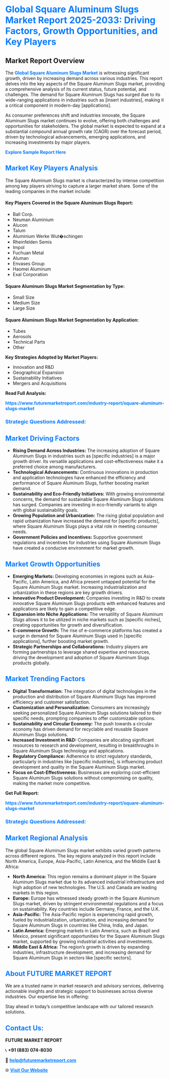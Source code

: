 <h1 style="color: #007BFF;">Global Square Aluminum Slugs Market Report 2025-2033: Driving Factors, Growth Opportunities, and Key Players</h1>

<section id="overview">
<h2>Market Report Overview</h2>
<p>The <a href="https://www.futuremarketreport.com/industry-report/square-aluminum-slugs-market" style="color: #007BFF; text-decoration: none;"><strong>Global Square Aluminum Slugs Market</strong></a> is witnessing significant growth, driven by increasing demand across various industries. This report delves into the key aspects of the Square Aluminum Slugs market, providing a comprehensive analysis of its current status, future potential, and challenges. The demand for Square Aluminum Slugs has surged due to its wide-ranging applications in industries such as [insert industries], making it a critical component in modern-day [applications].</p>
<p>As consumer preferences shift and industries innovate, the Square Aluminum Slugs market continues to evolve, offering both challenges and opportunities for stakeholders. The global market is expected to expand at a substantial compound annual growth rate (CAGR) over the forecast period, driven by technological advancements, emerging applications, and increasing investments by major players.</p>
</section>

<section id="overview">
<p><a href="https://www.futuremarketreport.com/request-sample/reportId=42455" style="color: #007BFF; text-decoration: none;"><strong>Explore Sample Report Here</strong></a></p>
</section>

<section id="key-players">
<h2 style="color: #007BFF;">Market Key Players Analysis</h2>
<p>The Square Aluminum Slugs market is characterized by intense competition among key players striving to capture a larger market share. Some of the leading companies in the market include:</p>
<h4>Key Players Covered in the Square Aluminum Slugs Report:</h4>
<ul><li>Ball Corp.</li><li>Neuman Aluminium</li><li>Alucon</li><li>Talum</li><li>Aluminium Werke Wut�schingen</li><li>Rheinfelden Semis</li><li>Impol</li><li>Fuchuan Metal</li><li>Aluman</li><li>Envases Group</li><li>Haomei Aluminum</li><li>Exal Corporation</li></ul>
<h4>Square Aluminum Slugs Market Segmentation by Type:</h4>
<ul><li>Small Size</li><li>Medium Size</li><li>Large Size</li></ul>

<h4>Square Aluminum Slugs Market Segmentation by Application:</h4>
<ul><li>Tubes</li><li>Aerosols</li><li>Technical Parts</li><li>Other</li></ul>
<p><strong>Key Strategies Adopted by Market Players:</strong></p>
<ul>
<li>Innovation and R&D</li>
<li>Geographical Expansion</li>
<li>Sustainability Initiatives</li>
<li>Mergers and Acquisitions</li>
</ul>
</section>

<section>
<p><strong>Read Full Analysis: </strong></p><a href="https://www.futuremarketreport.com/industry-report/square-aluminum-slugs-market" style="color: #007BFF; text-decoration: none;"><strong>https://www.futuremarketreport.com/industry-report/square-aluminum-slugs-market</strong></a>
<h3 style="color: #007BFF;">Strategic Questions Addressed:</h3>
</section>

<section id="driving-factors">
<h2 style="color: #007BFF;">Market Driving Factors</h2>
<ul>
<li><strong>Rising Demand Across Industries:</strong> The increasing adoption of Square Aluminum Slugs in industries such as [specific industries] is a major growth driver. Its versatile applications and cost-effectiveness make it a preferred choice among manufacturers.</li>
<li><strong>Technological Advancements:</strong> Continuous innovations in production and application technologies have enhanced the efficiency and performance of Square Aluminum Slugs, further boosting market demand.</li>
<li><strong>Sustainability and Eco-Friendly Initiatives:</strong> With growing environmental concerns, the demand for sustainable Square Aluminum Slugs solutions has surged. Companies are investing in eco-friendly variants to align with global sustainability goals.</li>
<li><strong>Growing Population and Urbanization:</strong> The rising global population and rapid urbanization have increased the demand for [specific products], where Square Aluminum Slugs plays a vital role in meeting consumer needs.</li>
<li><strong>Government Policies and Incentives:</strong> Supportive government regulations and incentives for industries using Square Aluminum Slugs have created a conducive environment for market growth.</li>
</ul>
</section>

<section id="growth-opportunities">
<h2 style="color: #007BFF;">Market Growth Opportunities</h2>
<ul>
<li><strong>Emerging Markets:</strong> Developing economies in regions such as Asia-Pacific, Latin America, and Africa present untapped potential for the Square Aluminum Slugs market. Increasing industrialization and urbanization in these regions are key growth drivers.</li>
<li><strong>Innovative Product Development:</strong> Companies investing in R&D to create innovative Square Aluminum Slugs products with enhanced features and applications are likely to gain a competitive edge.</li>
<li><strong>Expansion into Niche Applications:</strong> The versatility of Square Aluminum Slugs allows it to be utilized in niche markets such as [specific niches], creating opportunities for growth and diversification.</li>
<li><strong>E-commerce Growth:</strong> The rise of e-commerce platforms has created a surge in demand for Square Aluminum Slugs used in [specific applications], further boosting market growth.</li>
<li><strong>Strategic Partnerships and Collaborations:</strong> Industry players are forming partnerships to leverage shared expertise and resources, driving the development and adoption of Square Aluminum Slugs products globally.</li>
</ul>
</section>

<section id="trending-factors">
<h2 style="color: #007BFF;">Market Trending Factors</h2>
<ul>
<li><strong>Digital Transformation:</strong> The integration of digital technologies in the production and distribution of Square Aluminum Slugs has improved efficiency and customer satisfaction.</li>
<li><strong>Customization and Personalization:</strong> Consumers are increasingly seeking personalized Square Aluminum Slugs solutions tailored to their specific needs, prompting companies to offer customizable options.</li>
<li><strong>Sustainability and Circular Economy:</strong> The push towards a circular economy has driven demand for recyclable and reusable Square Aluminum Slugs solutions.</li>
<li><strong>Increased Investment in R&D:</strong> Companies are allocating significant resources to research and development, resulting in breakthroughs in Square Aluminum Slugs technology and applications.</li>
<li><strong>Regulatory Compliance:</strong> Adherence to strict regulatory standards, particularly in industries like [specific industries], is influencing product development and quality in the Square Aluminum Slugs market.</li>
<li><strong>Focus on Cost-Effectiveness:</strong> Businesses are exploring cost-efficient Square Aluminum Slugs solutions without compromising on quality, making the market more competitive.</li>
</ul>
</section>

<section>
<p><strong>Get Full Report: </strong></p><a href="https://www.futuremarketreport.com/industry-report/square-aluminum-slugs-market" style="color: #007BFF; text-decoration: none;"><strong>https://www.futuremarketreport.com/industry-report/square-aluminum-slugs-market</strong></a>
<h3 style="color: #007BFF;">Strategic Questions Addressed:</h3>
</section>


<section id="regional-analysis">
<h2 style="color: #007BFF;">Market Regional Analysis</h2>
<p>The global Square Aluminum Slugs market exhibits varied growth patterns across different regions. The key regions analyzed in this report include North America, Europe, Asia-Pacific, Latin America, and the Middle East & Africa:</p>
<ul>
<li><strong>North America:</strong> This region remains a dominant player in the Square Aluminum Slugs market due to its advanced industrial infrastructure and high adoption of new technologies. The U.S. and Canada are leading markets in this region.</li>
<li><strong>Europe:</strong> Europe has witnessed steady growth in the Square Aluminum Slugs market, driven by stringent environmental regulations and a focus on sustainability. Key countries include Germany, France, and the U.K.</li>
<li><strong>Asia-Pacific:</strong> The Asia-Pacific region is experiencing rapid growth, fueled by industrialization, urbanization, and increasing demand for Square Aluminum Slugs in countries like China, India, and Japan.</li>
<li><strong>Latin America:</strong> Emerging markets in Latin America, such as Brazil and Mexico, present significant opportunities for the Square Aluminum Slugs market, supported by growing industrial activities and investments.</li>
<li><strong>Middle East & Africa:</strong> The region’s growth is driven by expanding industries, infrastructure development, and increasing demand for Square Aluminum Slugs in sectors like [specific sectors].</li>
</ul>
</section>

<footer>
<h2 style="color: #007BFF;">About FUTURE MARKET REPORT</h2>
<p>We are a trusted name in market research and advisory services, delivering actionable insights and strategic support to businesses across diverse industries. Our expertise lies in offering:</p>

<p>Stay ahead in today’s competitive landscape with our tailored research solutions.</p>

<h2 style="color: #007BFF;">Contact Us:</h2>
<p><strong>FUTURE MARKET REPORT</strong></p>
<p>📞 <strong>+91 (883) 074-8030</strong></p>
<p>📧 <strong><a href="mailto:help@futuremarketreport.com" style="color: #007BFF;">help@futuremarketreport.com</a></strong></p>
<p>🌐 <strong><a href="https://www.futuremarketreport.com/" style="color: #007BFF;">Visit Our Website</a></strong></p>
</footer>